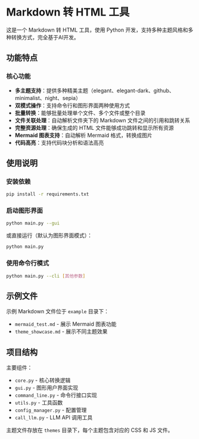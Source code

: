 # Markdown 转 HTML 工具

这是一个 Markdown 转 HTML 工具，使用 Python 开发，支持多种主题风格和多种转换方式，完全基于AI开发。

## 功能特点

### 核心功能

- **多主题支持**：提供多种精美主题（elegant、elegant-dark、github、minimalist、night、sepia）
- **双模式操作**：支持命令行和图形界面两种使用方式
- **批量转换**：能够批量处理单个文件、多个文件或整个目录
- **文件关联处理**：自动解析文件夹下的 Markdown 文件之间的引用和跳转关系
- **完整资源处理**：确保生成的 HTML 文件能够成功跳转和显示所有资源
- **Mermaid 图表支持**：自动解析 Mermaid 格式，转换成图片
- **代码高亮**：支持代码块分析和语法高亮

## 使用说明

### 安装依赖

```bash
pip install -r requirements.txt
```

### 启动图形界面

```bash
python main.py --gui
```

或直接运行（默认为图形界面模式）：

```bash
python main.py
```

### 使用命令行模式

```bash
python main.py --cli [其他参数]
```

## 示例文件

示例 Markdown 文件位于 `example` 目录下：

- `mermaid_test.md` - 展示 Mermaid 图表功能
- `theme_showcase.md` - 展示不同主题效果

## 项目结构

主要组件：

- `core.py` - 核心转换逻辑
- `gui.py` - 图形用户界面实现
- `command_line.py` - 命令行接口实现
- `utils.py` - 工具函数
- `config_manager.py` - 配置管理
- `call_llm.py` - LLM API 调用工具

主题文件存放在 `themes` 目录下，每个主题包含对应的 CSS 和 JS 文件。
